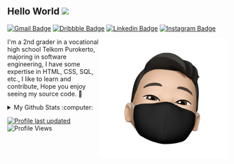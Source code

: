 ## Hello World <a href="https://drkflh.github.io/"><img src="https://media.giphy.com/media/hvRJCLFzcasrR4ia7z/giphy.gif" width="25px"></a>
[![Gmail Badge](https://img.shields.io/badge/-DarikAflah@gmail.com-0072b1?style=flat&logo=Gmail&logoColor=white)](mailto:Darikaflah@gmail.com)
[![Dribbble Badge](https://img.shields.io/badge/-DarikAflah-0072b1?style=flat&logo=Dribbble&logoColor=white)](https://dribbble.com/drkflh)
[![Linkedin Badge](https://img.shields.io/badge/-DarikAflah-0072b1?style=flat&logo=Linkedin&logoColor=white)](https://www.linkedin.com/in/darik-aflah-480b61219)
[![Instagram Badge](https://img.shields.io/badge/-Drkflh-0078FF?style=flat&logo=Instagram&logoColor=white)](https://www.instagram.com/drkflh)

<a href="https://drkflh.github.io/"><img src="https://github.com/drkflh/drkflh/raw/main/img/img1.png" align="right" height="275" /></a>

I'm a 2nd grader in a vocational high school Telkom Purokerto, majoring in software engineering, I have some expertise in HTML, CSS, SQL, etc., I like to learn and contribute, Hope you enjoy seeing my source code. 🥰

<details>
  <summary>My Github Stats :computer:</summary>
  

  [![My Github Stats](https://github-readme-stats.vercel.app/api?username=drkflh&show_icons=true&title_color=fff&icon_color=79ff97&text_color=9f9f9f&bg_color=151515)](https://github.com/drkflh)

  ----
  
</details>

[![Profile last updated](https://img.shields.io/github/last-commit/drkflh/drkflh/main?label=Last%20updated&style=flat)](https://github.com/drkflh/drkflh/commits)
![Profile Views](https://komarev.com/ghpvc/?username=drkflh&color=blue)
